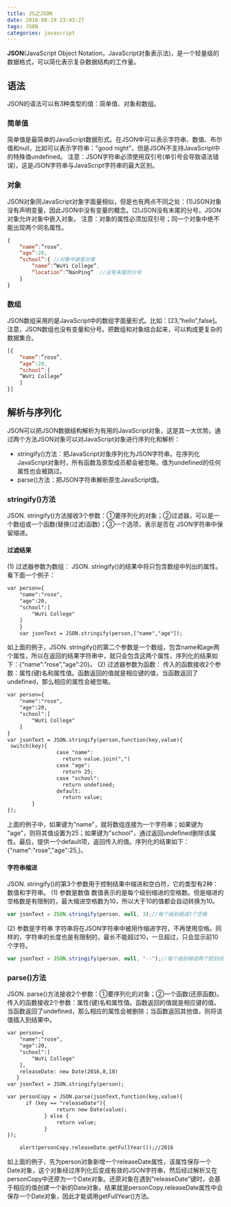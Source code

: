 ```yaml
---
title: JS之JSON
date: 2016-08-19 23:43:27
tags: JSON
categories: javascript
---
```

**JSON**(JavaScript Object Notation，JavaScript对象表示法)，是一个轻量级的数据格式，可以简化表示复杂数据结构的工作量。
## 语法
JSON的语法可以有3种类型的值：简单值、对象和数组。
### 简单值
简单值是最简单的JavaScript数据形式。在JSON中可以表示字符串、数值、布尔值和null，比如可以表示字符串：”good night”，但是JSON不支持JavaScript中的特殊值undefined。
注意：JSON字符串必须使用双引号(单引号会导致语法错误)，这是JSON字符串与JavaScript字符串的最大区别。
### 对象
JSON对象同JavaScript对象字面量相似，但是也有两点不同之处：(1)JSON对象没有声明变量，因此JSON中没有变量的概念。(2)JSON没有末尾的分号。JSON对象允许对象中嵌入对象。
注意：对象的属性必须加双引号；同一个对象中绝不能出现两个同名属性。
``` javascript
{
    “name”:”rose”,
    “age”:20,
    “school”:{ //对象中嵌套对象
        “name”:”WuYi College”,
        “location”:”NanPing”  //没有末尾的分号
    }
}
```
### 数组
JSON数组采用的是JavaScript中的数组字面量形式。比如：[23,”hello”,false]。
注意，JSON数组也没有变量和分号。把数组和对象结合起来，可以构成更复杂的数据集合。
``` javascript
[{
    “name”:”rose”,
    “age”:20,
    “school”:[
    ”WuYi College”
    ]
}]
```
## 解析与序列化
JSON可以把JSON数据结构解析为有用的JavaScript对象，这是其一大优势。通过两个方法JSON对象可以对JavaScript对象进行序列化和解析：
- stringify()方法：把JavaScript对象序列化为JSON字符串。在序列化JavaScript对象时，所有函数及原型成员都会被忽略，值为undefined的任何属性也会被跳过。
- parse()方法：把JSON字符串解析原生JavaScript值。

### stringify()方法
JSON. stringify()方法接收3个参数：①要序列化的对象；②过滤器，可以是一个数组或一个函数(替换(过滤)函数)；③一个选项，表示是否在 JSON字符串中保留缩进。

#### 过滤结果
(1) 过滤器参数为数组：
JSON. stringify()的结果中将只包含数组中列出的属性。看下面一个例子：
``` html
var person={
    "name":"rose",
    "age":20,
    "school":[
        "WuYi College"
    ]
    }
    var jsonText = JSON.stringify(person,["name","age"]);
```
如上面的例子，JSON. stringify()的第二个参数是一个数组，包含name和age两个属性，所以在返回的结果字符串中，就只会包含这两个属性，序列化的结果如下：{“name”:”rose”,“age”:20}。
(2) 过滤器参数为函数：
传入的函数接收2个参数：属性(键)名和属性值。函数返回的值就是相应键的值，当函数返回了undefined，那么相应的属性会被忽略。
``` html
var person={
    "name":"rose",
    "age":20,
    "school":[
        "WuYi College"
    ]
}
var jsonText = JSON.stringify(person,function(key,value){
 switch(key){
                case "name":
                  return value.join(",")
                case "age":
                  return 25;
                case "school":
                  return undefined;
                default:
                  return value;
        }
});
```
上面的例子中，如果键为"name"，就将数组连接为一个字符串；如果键为 "age"，则将其值设置为25；如果键为"school"，通过返回undefined删除该属性。最后，提供一个default项，返回传入的值。序列化的结果如下：{"name":"rose","age":25,}。

#### 字符串缩进
JSON. stringify()的第3个参数用于控制结果中缩进和空白符，它的类型有2种：数值和字符串。
(1) 参数是数值
数值表示的是每个级别缩进的空格数。但是缩进的空格数是有限制的，最大缩进空格数为10，所以大于10的值都会自动转换为10。
``` javascript
var jsonText = JSON.stringify(person, null, 3);//每个级别缩进3个空格
```
(2) 参数是字符串
字符串将在JSON字符串中被用作缩进字符，不再使用空格。同样的，字符串的长度也是有限制的，最长不能超过10，一旦超过，只会显示前10个字符。
``` javascript
var jsonText = JSON.stringify(person, null, "--");//每个级别缩进两个短划线
```

### parse()方法
 JSON. parse()方法接收2个参数：①要序列化的对象；②一个函数(还原函数)。
传入的函数接收2个参数：属性(键)名和属性值。函数返回的值就是相应键的值。当函数返回了undefined，那么相应的属性会被删除；当函数返回其他值，则将该值插入到结果中。
``` html
var person={
    "name":"rose",
    "age":20,
    "school":[
        "WuYi College"
    ],
    releaseDate: new Date(2016,8,18) 
   }
var jsonText = JSON.stringify(person);

var personCopy = JSON.parse(jsonText,function(key,value){
      if (key == "releaseDate"){
                return new Date(value);
            } else {
                return value;
            }
});

    alert(personCopy.releaseDate.getFullYear());//2016
```
如上面的例子，先为person对象新增一个releaseDate属性，该属性保存一个Date对象，这个对象经过序列化后变成有效的JSON字符串，然后经过解析又在 personCopy中还原为一个Date对象。还原对象在遇到”releaseDate”键时，会基于相应的值创建一个新的Date对象。结果就是personCopy.releaseDate属性中会保存一个Date对象，因此才能调用getFullYear()方法。
